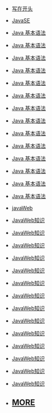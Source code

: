<!-- docs/Coder/Java/_sidebar.md -->

* [写在开头](/Coder/JavaLearn/)

* [JavaSE](/Coder/JavaLearn/JavaSE/)
* [Java 基本语法]()
* [Java 基本语法]()
* [Java 基本语法]()
* [Java 基本语法]()
* [Java 基本语法]()
* [Java 基本语法]()
* [Java 基本语法]()
* [Java 基本语法]()
* [Java 基本语法]()
* [Java 基本语法]()
* [Java 基本语法]()
* [Java 基本语法]()
* [Java 基本语法]()
* [Java 基本语法]()
* [javaWeb](/Coder/JavaLearn/JavaEE/)

* [JavaWeb知识]()
* [JavaWeb知识]()
* [JavaWeb知识]()
* [JavaWeb知识]()
* [JavaWeb知识]()
* [JavaWeb知识]()
* [JavaWeb知识]()
* [JavaWeb知识]()
* [JavaWeb知识]()
* [JavaWeb知识]()
* [JavaWeb知识]()
* [JavaWeb知识]()
* [JavaWeb知识]()
* [JavaWeb知识]()



* [<h2> MORE </h2>](/)